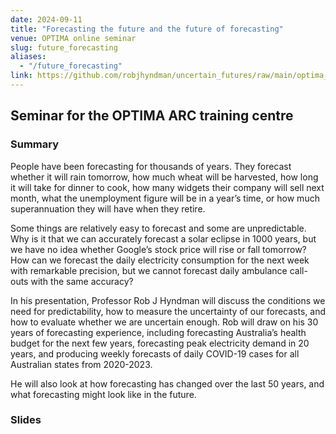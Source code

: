 ```yaml
---
date: 2024-09-11
title: "Forecasting the future and the future of forecasting"
venue: OPTIMA online seminar
slug: future_forecasting
aliases:
  - "/future_forecasting"
link: https://github.com/robjhyndman/uncertain_futures/raw/main/optima_forecasting.pdf
---
```


## Seminar for the OPTIMA ARC training centre

### Summary

People have been forecasting for thousands of years. They forecast whether it will rain tomorrow, how much wheat will be harvested, how long it will take for dinner to cook, how many widgets their company will sell next month, what the unemployment figure will be in a year’s time, or how much superannuation they will have when they retire.

Some things are relatively easy to forecast and some are unpredictable. Why is it that we can accurately forecast a solar eclipse in 1000 years, but we have no idea whether Google’s stock price will rise or fall tomorrow? How can we forecast the daily electricity consumption for the next week with remarkable precision, but we cannot forecast daily ambulance call-outs with the same accuracy?

In his presentation, Professor Rob J Hyndman will discuss the conditions we need for predictability, how to measure the uncertainty of our forecasts, and how to evaluate whether we are uncertain enough. Rob will draw on his 30 years of forecasting experience, including forecasting Australia’s health budget for the next few years, forecasting peak electricity demand in 20 years, and producing weekly forecasts of daily COVID-19 cases for all Australian states from 2020-2023.

He will also look at how forecasting has changed over the last 50 years, and what forecasting might look like in the future.

### Slides

